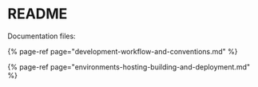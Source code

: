 # README

Documentation files:

{% page-ref page="development-workflow-and-conventions.md" %}

{% page-ref page="environments-hosting-building-and-deployment.md" %}

